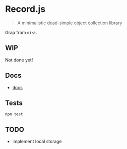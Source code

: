 # Record.js

> A minimalistic dead-simple object collection library

Grap from `dist`.

## WIP

Not done yet!

## Docs

- [docs](docs/doc.md)

## Tests

    npm test

## TODO
- implement local storage